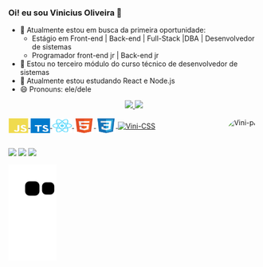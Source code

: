 ### Oi! eu sou Vinicius Oliveira 👋
- 🔭 Atualmente estou em busca da primeira oportunidade:
  - Estágio em Front-end | Back-end | Full-Stack |DBA | Desenvolvedor de sistemas
  - Programador front-end jr | Back-end jr
- 🌱 Estou no terceiro módulo do curso técnico de desenvolvedor de sistemas
- 💬 Atualmente estou estudando React e Node.js
- 😄 Pronouns: ele/dele

<div align="center">
  <a href="https://github.com/iVinie">
  <img height="180em" src="https://github-readme-stats.vercel.app/api?username=iVinie&show_icons=true&theme=dracula&include_all_commits=true&count_private=true"/>
  <img height="180em" src="https://github-readme-stats.vercel.app/api/top-langs/?username=iVinie&layout=compact&langs_count=7&theme=dracula"/>
</div>
  
  </div>
<div style="display: inline_block"><br>
  <img align="center" alt="Vini-Js" height="30" width="40" src="https://raw.githubusercontent.com/devicons/devicon/master/icons/javascript/javascript-plain.svg">
  <img align="center" alt="Vini-Ts" height="30" width="40" src="https://raw.githubusercontent.com/devicons/devicon/master/icons/typescript/typescript-plain.svg">
  <img align="center" alt="Vini-React" height="30" width="40" src="https://raw.githubusercontent.com/devicons/devicon/master/icons/react/react-original.svg">
  <img align="center" alt="Vini-HTML" height="30" width="40" src="https://raw.githubusercontent.com/devicons/devicon/master/icons/html5/html5-original.svg">
  <img align="center" alt="Vini-CSS" height="30" width="40" src="https://raw.githubusercontent.com/devicons/devicon/master/icons/css3/css3-original.svg">
  <img align="center" alt="Vini-CSS" height="32" width="28" src="https://seeklogo.com/images/N/nodejs-logo-FBE122E377-seeklogo.com.png">
  <img align="right" alt="Vini-pic" height="150" style="border-radius:50px;" src="https://miro.medium.com/max/720/1*VON9gHTrzeHZbHfXsqfzEA.gif">
</div>
  
</div>

## 

<div> 
  <a href = "mailto:vinicius.dsro@hotmail.com"><img src="https://img.shields.io/badge/Microsoft_Outlook-0078D4?style=for-the-badge&logo=microsoft-outlook&logoColor=white" target="_blank"></a>
  <a href="https://www.linkedin.com/in/vinicius-oliveira-0abb2316a" target="_blank"><img src="https://img.shields.io/badge/-LinkedIn-%230077B5?style=for-the-badge&logo=linkedin&logoColor=white" target="_blank"></a> 
  <a href="https://www.instagram.com/vinicius.oliveira8" target="_blank"><img src="https://img.shields.io/badge/-Instagram-%23E4405F?style=for-the-badge&logo=instagram&logoColor=white" target="_blank"></a>
 
  ![Snake animation](https://github.com/iVinie/iVinie/blob/output/github-contribution-grid-snake.svg)
 
</div>
